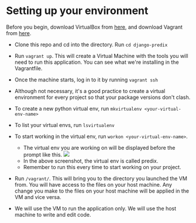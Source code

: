 # Setting up your environment

Before you begin, 
download VirtualBox from <a href="https://www.virtualbox.org/wiki/Downloads">here</a>, and
download Vagrant from <a href="https://www.vagrantup.com/downloads.html">here</a>.

* Clone this repo and cd into the directory. Run ```cd django-predix```
* Run ```vagrant up```. This will create a Virtual Machine with the tools you will need to run this application.
You can see what we're installing in the Vagrantfile.
* Once the machine starts, log in to it by running ```vagrant ssh```
* Although not necessary, it's a good practice to create a virtual environment for every project so that your package versions don't clash.
* To create a new python virtual env, run ```mkvirtualenv <your-virtual-env-name>```
* To list your virtual envs, run ```lsvirtualenv```
* To start working in the virtual env, run ```workon <your-virtual-env-name>```.

    * The virtual env you are working on will be displayed before the prompt like this.
      <img src="https://i.imgur.com/t4L4kmI.png"/>
    * In the above screenshot, the virtual env is called predix.
    * Remember to run this every time to start working on your project.

* Run ```/vagrant/```. This will bring you to the directory you launched the VM from. You will have access to the files on your host machine.
Any change you make to the files on your host machine will be applied in the VM and vice versa.
* We will use the VM to run the application only. We will use the host machine to write and edit code.
